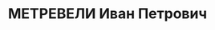 ---
title: МЕТРЕВЕЛИ Иван Петрович
description: "Род. в 1906, Терская область, с. Алагир, Россия, грузин. Род занятий:\
  \ до ареста декан Экономического факультета Госунта Грузии. \n  Осужден Тройкой\
  \ при НКВД ГССР 31.12.1937. Мера наказания: расстрел с конфискацией личного имущества"
---